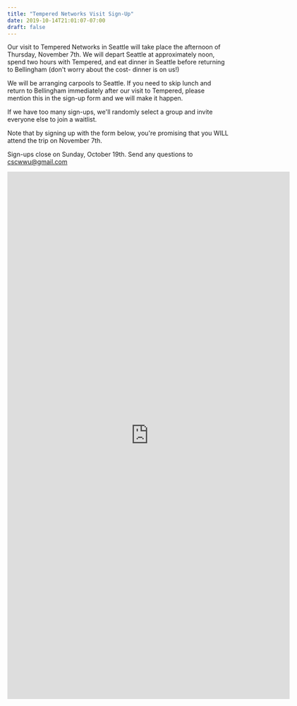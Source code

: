 ```yaml
---
title: "Tempered Networks Visit Sign-Up"
date: 2019-10-14T21:01:07-07:00
draft: false
---
```


Our visit to Tempered Networks in Seattle will take place the afternoon of Thursday, November 7th.  We will depart Seattle 
at approximately noon, spend two hours with Tempered, and eat dinner in Seattle before returning to Bellingham 
(don't worry about the cost- dinner is on us!)

We will be arranging carpools to Seattle.  If you need to skip lunch and return to Bellingham immediately after our visit 
to Tempered, please mention this in the sign-up form and we will make it happen.

If we have too many sign-ups, we'll randomly select a group and invite everyone else to join a waitlist.

Note that by signing up with the form below, you're promising that you WILL attend the trip on November 7th.

Sign-ups close on Sunday, October 19th. Send any questions to cscwwu@gmail.com
  

<iframe src="https://docs.google.com/forms/d/e/1FAIpQLScWX_bmM5cfcgHQ_yBifsLuwCLz2AHHetTvXbfh68a2iyHvJw/viewform?embedded=true" width="640" height="1194" frameborder="0" marginheight="0" marginwidth="0">Loading…</iframe>
